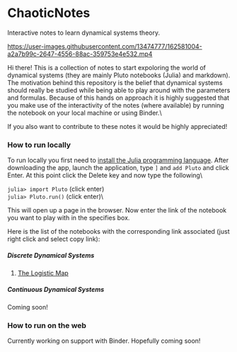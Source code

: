 # ChaoticNotes
Interactive notes to learn dynamical systems theory.

https://user-images.githubusercontent.com/13474777/162581004-a2a7b99c-2647-4556-88ac-359753e4e532.mp4

Hi there! This is a collection of notes to start expoloring the world of dynamical systems (they are mainly Pluto notebooks (Julia) and markdown). The motivation behind this repository is the belief that dynamical systems should really be studied while being able to play around with the parameters and formulas. Because of this hands on approach it is highly suggested that you make use of the interactivity of the notes (where available) by running the notebook on your local machine or using Binder.\

If you also want to contribute to these notes it would be highly appreciated!

### How to run locally
To run locally you first need to [install the Julia programming language](https://julialang.org/downloads/). After downloading the app, launch the application, type `]` and `add Pluto` and click Enter.
At this point click the Delete key and now type the following\

`julia> import Pluto` (click enter)\
`julia> Pluto.run()` (click enter)\

This will open up a page in the browser. Now enter the link of the notebook you want to play with in the specifies box.

Here is the list of the notebooks with the corresponding link associated (just right click and select copy link):

##### Discrete Dynamical Systems

1. [The Logistic Map](https://github.com/lbarazza/ChaoticNotes/blob/main/DiscreteSystems/ChaoticNotesDLMap.jl)

##### Continuous Dynamical Systems

Coming soon!


### How to run on the web

Currently working on support with Binder. Hopefully coming soon!
